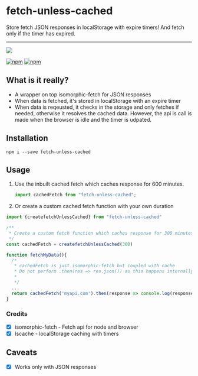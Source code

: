 # fetch-unless-cached

Store fetch JSON responses in localStorage with expire timers! And fetch only if the timer has expired.

<hr/>

[![](https://nodei.co/npm/fetch-unless-cached.png?compact=true)](https://nodei.co/npm/fetch-unless-cached/)

[![npm](https://img.shields.io/npm/dm/fetch-unless-cached.svg?style=for-the-badge)](https://www.npmjs.com/package/fetch-unless-cached)
[![npm](https://img.shields.io/npm/l/fetch-unless-cached.svg?style=for-the-badge)](https://www.npmjs.com/package/fetch-unless-cached)

## What is it really?

* A wrapper on top isomorphic-fetch for JSON responses
* When data is fetched, it's stored in localStorage with an expire timer
* When data is reqeusted, it checks in the storage and only fetches if needed, otherwise it resolves the cached data. However, the api is call is made when the browser is idle and the timer is udpated.

## Installation

```shell
npm i --save fetch-unless-cached
```

## Usage

1. Use the inbuilt cached fetch which caches response for 600 minutes.

   ```javascript
   import cachedFetch from "fetch-unless-cached";
   ```

2. Or create a custom cached fetch function with your own duration

```javascript
import {createfetchUnlessCached} from "fetch-unless-cached"

/**
 * Create a custom fetch function which caches response for 300 minutes
 */
const cachedFetch = createfetchUnlessCached(300)

function fetchMyData(){
  /*
   * cachedFetch is just isomorphic-fetch but coupled with cache
   * Do not perform .then(res => res.json()) as this happens internally
   *
   */
  ...
  return cachedFetch('myapi.com').then(response => console.log(response))
}
```

### Credits

* [x] isomorphic-fetch - Fetch api for node and browser
* [x] lscache - localStorage caching with timers

## Caveats

* [x] Works only with JSON responses
